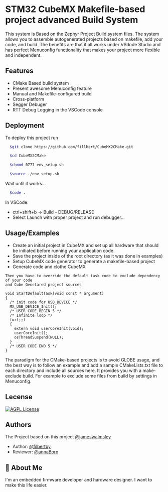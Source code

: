
# STM32 CubeMX Makefile-based project advanced Build System

This system is Based on the Zephyr Project Build system files. The system allows you to assemble autogenerated projects based on makefile, add your code, and build.
The benefits are that it all works under VSdode Studio and has perfect Menuconfig functionality that makes your project more flexible and independent.



## Features

- CMake Based build system
- Present awesome Menuconfig feature
- Manual and Makefile-configured build
- Cross-platform
- Segger Debuger
- RTT Debug Logging in the VSCode console


## Deployment

To deploy this project run

```bash
  $git clone https://github.com/fillbert/CubeMX2CMake.git
```
```bash
  $cd CubeMX2CMake
```
```bash
  $chmod 0777 env_setup.sh
```
```bash
  $source ./env_setup.sh
```
Wait until it works...
```bash
  $code .
```
In VSCode:
- ctrl+shift+b -> Build - DEBUG/RELEASE
- Select Launch with proper project and run debugger...


## Usage/Examples

- Create an initial project in CubeMX and set up all hardware that should be initiated before running your application code.
- Save the project inside of the root directory (as it was done in examples)
- Setup CubeMX code generator to generate a makefile-based project
- Generate code and clothe CubeMX
```
Then you have to override the default task code to exclude dependency of your code
and Cube Genetared project sources

void StartDefaultTask(void const * argument)
{
  /* init code for USB_DEVICE */
  MX_USB_DEVICE_Init();
  /* USER CODE BEGIN 5 */
  /* Infinite loop */
  for(;;)
  {
    extern void userCoreInit(void);
    userCoreInit();
    osThreadSuspend(NULL);
  }
  /* USER CODE END 5 */
}
```
The paradigm for the CMake-based projects is to avoid GLOBE usage, and the best way is to follow an example and add a sample CMakeLists.txt file to each directory and include all sources here. It provides you with a make-exclude build. For example to exclude some files from build by settings in Menuconfig.


## Lecense


[![AGPL License](https://img.shields.io/badge/license-AGPL-blue.svg)](http://www.gnu.org/licenses/agpl-3.0)


## Authors
The Project based on this project [@jameswalmsley](https://github.com/jameswalmsley/cmake-kconfig/tree/master)

- Author:   [@filbertby](https://github.com/fillbert)
- Reviewer: [@annaBoro](https://github.com/annaBoro)


## 🚀 About Me
I'm an embedded firmware developer and hardware designer. I want to make this life easier.